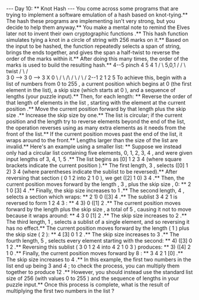 --- Day 10: ** Knot Hash ---
You come across some programs that are trying to implement a software emulation of a hash based on knot-tying.** The hash these programs are implementing isn't very strong, but you decide to help them anyway.** You make a mental note to remind the Elves later not to
invent their own cryptographic functions
.**
This hash function simulates tying a knot in a circle of string with 256 marks on it.** Based on the input to be hashed, the function repeatedly selects a span of string, brings the ends together, and gives the span a half-twist to reverse the order of the marks within it.** After doing this many times, the order of the marks is used to build the resulting hash.**
4--5   pinch   4  5           4   1
 /    \  5,0,1  / \/ \  twist  / \ / \
3      0  -->  3      0  -->  3   X   0
 \    /         \ /\ /         \ / \ /
  2--1           2  1           2   5
To achieve this, begin with a
list
of numbers from
0
to
255
, a
current position
which begins at
0
(the first element in the list), a
skip size
(which starts at
0
), and a sequence of
lengths
(your puzzle input).**  Then, for each length: **
Reverse
the order of that
length
of elements in the
list
, starting with the element at the
current position
.**
Move
the
current position
forward by that
length
plus the
skip size
.**
Increase
the
skip size
by one.**
The
list
is circular; if the
current position
and the
length
try to reverse elements beyond the end of the list, the operation reverses using as many extra elements as it needs from the front of the list.** If the
current position
moves past the end of the list, it wraps around to the front.**
Lengths
larger than the size of the
list
are invalid.**
Here's an example using a smaller list: **
Suppose we instead only had a circular list containing five elements,
0, 1, 2, 3, 4
, and were given input lengths of
3, 4, 1, 5
.**
The list begins as
[0] 1 2 3 4
(where square brackets indicate the
current position
).**
The first length,
3
, selects
([0] 1 2) 3 4
(where parentheses indicate the sublist to be reversed).**
After reversing that section (
0 1 2
into
2 1 0
), we get
([2] 1 0) 3 4
.**
Then, the
current position
moves forward by the
length
,
3
, plus the
skip size
, 0: **
2 1 0 [3] 4
.** Finally, the
skip size
increases to
1
.**
The second length,
4
, selects a section which wraps: **
2 1) 0 ([3] 4
.**
The sublist
3 4 2 1
is reversed to form
1 2 4 3
: **
4 3) 0 ([1] 2
.**
The
current position
moves forward by the
length
plus the
skip size
, a total of
5
, causing it not to move because it wraps around: **
4 3 0 [1] 2
.** The
skip size
increases to
2
.**
The third length,
1
, selects a sublist of a single element, and so reversing it has no effect.**
The
current position
moves forward by the
length
(
1
) plus the
skip size
(
2
): **
4 [3] 0 1 2
.** The
skip size
increases to
3
.**
The fourth length,
5
, selects every element starting with the second: **
4) ([3] 0 1 2
.** Reversing this sublist (
3 0 1 2 4
into
4 2 1 0 3
) produces: **
3) ([4] 2 1 0
.**
Finally, the
current position
moves forward by
8
: **
3 4 2 1 [0]
.** The
skip size
increases to
4
.**
In this example, the first two numbers in the list end up being
3
and
4
; to check the process, you can multiply them together to produce
12
.**
However, you should instead use the standard list size of
256
(with values
0
to
255
) and the sequence of
lengths
in your puzzle input.** Once this process is complete,
what is the result of multiplying the first two numbers in the list
?